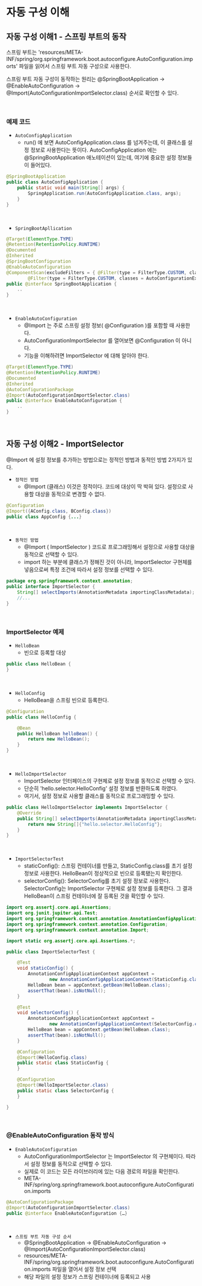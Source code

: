 # 자동 구성 이해

## 자동 구성 이해1 - 스프링 부트의 동작

스프링 부트는 'resources/META-INF/spring/org.springframework.boot.autoconfigure.AutoConfiguration.imports' 파일을 읽어서 스프링 부트 자동 구성으로 사용한다.  

스프링 부트 자동 구성이 동작하는 원리는 @SpringBootApplication -> @EnableAutoConfiguration -> @Import(AutoConfigurationImportSelector.class) 순서로 확인할 수 있다.  

<br/>

### 예제 코드

 - `AutoConfigApplication`
    - run() 에 보면 AutoConfigApplication.class 를 넘겨주는데, 이 클래스를 설정 정보로 사용한다는 뜻이다. AutoConfigApplication 에는 @SpringBootApplication 애노테이션이 있는데, 여기에 중요한 설정 정보들이 들어있다.
```java
@SpringBootApplication
public class AutoConfigApplication {
    public static void main(String[] args) {
        SpringApplication.run(AutoConfigApplication.class, args);
    }
}
```

<br/>

 - `SpringBootApllication`
```java
@Target(ElementType.TYPE)
@Retention(RetentionPolicy.RUNTIME)
@Documented
@Inherited
@SpringBootConfiguration
@EnableAutoConfiguration
@ComponentScan(excludeFilters = { @Filter(type = FilterType.CUSTOM, classes = TypeExcludeFilter.class),
		@Filter(type = FilterType.CUSTOM, classes = AutoConfigurationExcludeFilter.class) })
public @interface SpringBootApplication {
    ..
}
```

<br/>

 - `EnableAutoConfiguration`
    - @Import 는 주로 스프링 설정 정보( @Configuration )를 포함할 때 사용한다.
    - AutoConfigurationImportSelector 를 열어보면 @Configuration 이 아니다.
    - 기능을 이해하려면 ImportSelector 에 대해 알아야 한다.
```java
@Target(ElementType.TYPE)
@Retention(RetentionPolicy.RUNTIME)
@Documented
@Inherited
@AutoConfigurationPackage
@Import(AutoConfigurationImportSelector.class)
public @interface EnableAutoConfiguration {
    ..
}
```

<br/>

## 자동 구성 이해2 - ImportSelector

@Import 에 설정 정보를 추가하는 방법으로는 정적인 방법과 동적인 방법 2가지가 있다.  

 - `정적인 방법`
    - @Import (클래스) 이것은 정적이다. 코드에 대상이 딱 박혀 있다. 설정으로 사용할 대상을 동적으로 변경할 수 없다.
```java
@Configuration
@Import({AConfig.class, BConfig.class})
public class AppConfig {...}
```

<br/>

 - `동적인 방법`
    - @Import ( ImportSelector ) 코드로 프로그래밍해서 설정으로 사용할 대상을 동적으로 선택할 수 있다.
    - import 하는 부분에 클래스가 정해진 것이 아니라, ImportSelector 구현체를 넣음으로써 특정 조건에 따라서 설정 정보를 선택할 수 있다.
```java
package org.springframework.context.annotation;
public interface ImportSelector {
    String[] selectImports(AnnotationMetadata importingClassMetadata);
    //...
}
```

<br/>

### ImportSelector 예제

 - `HelloBean`
    - 빈으로 등록할 대상
```java
public class HelloBean {
}
```

<br/>

 - `HelloConfig`
    - HelloBean을 스프링 빈으로 등록한다.
```java
@Configuration
public class HelloConfig {

    @Bean
    public HelloBean helloBean() {
        return new HelloBean();
    }
}
```

<br/>

 - `HelloImportSelector`
    - ImportSelector 인터페이스의 구현체로 설정 정보를 동적으로 선택할 수 있다.
    - 단순히 'hello.selector.HelloConfig' 설정 정보를 반환하도록 하였다.
    - 여기서, 설정 정보로 사용할 클래스를 동적으로 프로그래밍할 수 있다.
```java
public class HelloImportSelector implements ImportSelector {
    @Override
    public String[] selectImports(AnnotationMetadata importingClassMetadata) {
        return new String[]{"hello.selector.HelloConfig"};
    }
}
```

<br/>

 - `ImportSelectorTest`
    - staticConfig(): 스프링 컨테이너를 만들고, StaticConfig.class를 초기 설정 정보로 사용한다. HelloBean이 정상적으로 빈으로 등록됐는지 확인한다.
    - selectorConfig(): SelectorConfig를 초기 설정 정보로 사용한다. SelectorConfig는 ImportSelector 구현체로 설정 정보를 등록한다. 그 결과 HelloBean이 스프링 컨테이너에 잘 등록된 것을 확인할 수 있다.
```java
import org.assertj.core.api.Assertions;
import org.junit.jupiter.api.Test;
import org.springframework.context.annotation.AnnotationConfigApplicationContext;
import org.springframework.context.annotation.Configuration;
import org.springframework.context.annotation.Import;

import static org.assertj.core.api.Assertions.*;

public class ImportSelectorTest {

    @Test
    void staticConfig() {
        AnnotationConfigApplicationContext appContext =
                new AnnotationConfigApplicationContext(StaticConfig.class);
        HelloBean bean = appContext.getBean(HelloBean.class);
        assertThat(bean).isNotNull();
    }

    @Test
    void selectorConfig() {
        AnnotationConfigApplicationContext appContext =
                new AnnotationConfigApplicationContext(SelectorConfig.class);
        HelloBean bean = appContext.getBean(HelloBean.class);
        assertThat(bean).isNotNull();
    }

    @Configuration
    @Import(HelloConfig.class)
    public static class StaticConfig {
    }

    @Configuration
    @Import(HelloImportSelector.class)
    public static class SelectorConfig {
    }

}
```

<br/>

### @EnableAutoConfiguration 동작 방식

 - `EnableAutoConfiguration`
    - AutoConfigurationImportSelector 는 ImportSelector 의 구현체이다. 따라서 설정 정보를 동적으로 선택할 수 있다.
    - 실제로 이 코드는 모든 라이브러리에 있는 다음 경로의 파일을 확인한다.
    - META-INF/spring/org.springframework.boot.autoconfigure.AutoConfiguration.imports
```java
@AutoConfigurationPackage
@Import(AutoConfigurationImportSelector.class)
public @interface EnableAutoConfiguration {…}
```

<br/>

 - `스프링 부트 자동 구성 순서`
    - @SpringBootApplication -> @EnableAutoConfiguration -> @Import(AutoConfigurationImportSelector.class)
    - resources/META-INF/spring/org.springframework.boot.autoconfigure.AutoConfiguration.imports 파일을 열어서 설정 정보 선택
    - 해당 파일의 설정 정보가 스프링 컨테이너에 등록되고 사용

